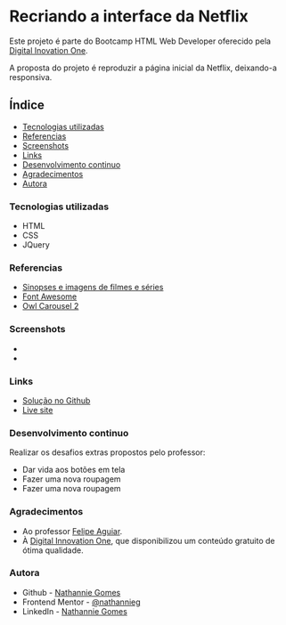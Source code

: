 # Recriando a interface da Netflix

Este projeto é parte do Bootcamp HTML Web Developer oferecido pela [Digital Inovation One](https://digitalinnovation.one/).

A proposta do projeto é reproduzir a página inicial da Netflix, deixando-a responsiva.

## Índice

- [Tecnologias utilizadas](#tecnologias)
- [Referencias](#referencias)
- [Screenshots](#screenshot)
- [Links](#links)
- [Desenvolvimento continuo](#desenvolvimento)
- [Agradecimentos](#agradecimentos)
- [Autora](#autora)

### Tecnologias utilizadas

- HTML
- CSS
- JQuery

### Referencias

- [Sinopses e imagens de filmes e séries](https://themoviedb.org)
- [Font Awesome](https://fontawesome.com)
- [Owl Carousel 2](https://owlcarousel2.github.io/OwlCarousel2/)

### Screenshots

- [](screenshot1.png)
- [](screenshot2.png)

### Links

- [Solução no Github](https://github.com/nathannieg/recriando-home-netflix)
- [Live site](https://nathannieg.github.io/recriando-home-netflix/)

### Desenvolvimento continuo

Realizar os desafios extras propostos pelo professor:

- Dar vida aos botões em tela
- Fazer uma nova roupagem
- Fazer uma nova roupagem

### Agradecimentos

- Ao professor [Felipe Aguiar](https://github.com/felipeAguiarCode).
- À [Digital Innovation One](https://digitalinnovation.one/), que disponibilizou um conteúdo gratuito de ótima qualidade.

### Autora

- Github - [Nathannie Gomes](https://github.com/nathannieg)
- Frontend Mentor - [@nathannieg](https://www.frontendmentor.io/profile/nathannieg)
- LinkedIn - [Nathannie Gomes](https://www.linkedin.com/in/nathanniegomes/)

